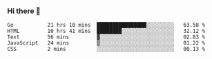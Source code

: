 ### Hi there 👋

<!--
**KLXLjun/KLXLjun** is a ✨ _special_ ✨ repository because its `README.md` (this file) appears on your GitHub profile.

Here are some ideas to get you started:

- 🔭 I’m currently working on ...
- 🌱 I’m currently learning ...
- 👯 I’m looking to collaborate on ...
- 🤔 I’m looking for help with ...
- 💬 Ask me about ...
- 📫 How to reach me: ...
- 😄 Pronouns: ...
- ⚡ Fun fact: ...
-->

<!--START_SECTION:waka-->
```text
Go           21 hrs 10 mins  ████████████████░░░░░░░░░   63.58 % 
HTML         10 hrs 41 mins  ████████░░░░░░░░░░░░░░░░░   32.12 % 
Text         56 mins         ▓░░░░░░░░░░░░░░░░░░░░░░░░   02.83 % 
JavaScript   24 mins         ▒░░░░░░░░░░░░░░░░░░░░░░░░   01.22 % 
CSS          2 mins          ░░░░░░░░░░░░░░░░░░░░░░░░░   00.13 % 
```
<!--END_SECTION:waka-->
